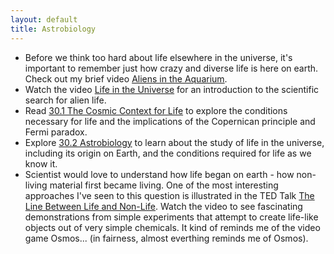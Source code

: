 ```yaml
---
layout: default
title: Astrobiology
---
```


- Before we think too hard about life elsewhere in the universe, it's important to remember just how crazy and diverse life is here on earth. Check out my brief video [Aliens in the Aquarium](https://www.youtube.com/watch?v=KT5Qtm3WBbw). 
- Watch the video [Life in the Universe](https://youtu.be/pKjdg_XA8YM?si=EQcZCCFZya3lRbMM) for an introduction to the scientific search for alien life. 
- Read [30.1 The Cosmic Context for Life](https://openstax.org/books/astronomy-2e/pages/30-1-the-cosmic-context-for-life) to explore the conditions necessary for life and the implications of the Copernican principle and Fermi paradox.
- Explore [30.2 Astrobiology](https://openstax.org/books/astronomy-2e/pages/30-2-astrobiology) to learn about the study of life in the universe, including its origin on Earth, and the conditions required for life as we know it.
- Scientist would love to understand how life began on earth - how non-living material first became living. One of the most interesting approaches I've seen to this question is illustrated in the TED Talk [The Line Between Life and Non-Life](https://youtu.be/AmaWeoN53K4). Watch the video to see fascinating demonstrations from simple experiments that attempt to create life-like objects out of very simple chemicals. It kind of reminds me of the video game Osmos... (in fairness, almost everthing reminds me of Osmos). 
